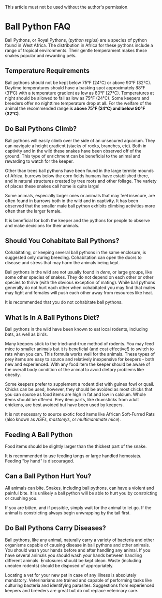 This article must not be used without the author's permission.

# Ball Python FAQ

Ball Pythons, or Royal Pythons, (_python regius_) are a species of python found in West Africa. The distribution in Africa for these pythons include a range of tropical environments. Their gentle temperament makes these snakes popular and rewarding pets.

## Temperature Requirements

Ball pythons should not be kept below 75°F (24°C) or above 90°F (32°C). Daytime temperatures should have a basking spot approximately 88°F (31°C) with a temperature gradient as low as 80°F (27°C). Temperatures at night should be allowed to fall as low as 75°F (24°C). Some keepers and breeders offer no nighttime temperature drop at all. For the welfare of the animal the recommended range is **above 75°F (24°C) and below 90°F (32°C)**.

## Do Ball Pythons Climb?

Ball pythons will easily climb over the side of an unsecured aquarium. They can navigate a height gradient (stacks of rocks, branches, etc). Both in captivity and in the wild these snakes have been observed off of the ground. This type of enrichment can be beneficial to the animal and rewarding to watch for the keeper.

Other than trees ball pythons have been found in the large termite mounds of Africa, burrows below the corn fields humans have established there, and in natural structures created by tree roots and other foliage. The variety of places these snakes call home is quite large!

Some animals, especially larger ones or animals that may feel insecure, are often found in burrows both in the wild and in captivity. It has been observed that the smaller male ball python exhibits climbing activities more often than the larger female.

It is beneficial for both the keeper and the pythons for people to observe and make decisions for their animals.

## Should You Cohabitate Ball Pythons?

Cohabitating, or keeping several ball pythons in the same enclosure, is suggested only during breeding. Cohabitation can open the doors to disease and stress that may harm the animals being kept.

Ball pythons in the wild are not usually found in _dens_, or large groups, like some other species of snakes. They do not depend on each other or other species to thrive (with the obvious exception of mating). While ball pythons generally do not hurt each other when cohabitated you may find that males may fight and females will push each other away from resources like heat.

It is recommended that you do not cohabitate ball pythons.


## What Is In A Ball Pythons Diet?

Ball pythons in the wild have been known to eat local rodents, including bats, as well as birds.

Many keepers stick to the tried-and-true method of rodents. You may feed mice to smaller animals but it is beneficial (and cost effective!) to switch to rats when you can. This formula works well for the animals. These types of prey items are easy to source and relatively inexpensive for keepers - both new and experienced. With any food item the keeper should be aware of the overall body condition of the animal to avoid dietary problems like obesity.

Some keepers prefer to supplement a rodent diet with guinea fowl or quail. Chicks can be used, however, they should be avoided as most chicks that you can source as food items are high in fat and low in calcium. Whole items should be offered. Prey item parts, like drumsticks from adult chickens, are best avoided but have been used by keepers.

It is not necessary to source exotic food items like African Soft-Furred Rats (also known as _ASFs_, _mastomys_, or _multimammate mice_).

## Feeding A Ball Python

Food items should be slightly larger than the thickest part of the snake.

It is recommended to use feeding tongs or large handled hemostats. Feeding "by hand" is discouraged.

## Can a Ball Python Hurt You?

All animals can bite. Snakes, including ball pythons, can have a violent and painful bite. It is unlikely a ball python will be able to hurt you by constricting or crushing you.

If you are bitten, and if possible, simply wait for the animal to let go. If the animal is constricting always begin unwrapping by the tail first.

## Do Ball Pythons Carry Diseases?

Ball pythons, like any animal, naturally carry a variety of bacteria and other organisms capable of causing disease in ball pythons and other animals. You should wash your hands before and after handling any animal. If you have several animals you should wash your hands between handling different animals. Enclosures should be kept clean. Waste (including uneaten rodents) should be disposed of appropriately.

Locating a vet for your new pet in case of any illness is absolutely mandatory. Veterinarians are trained and capable of performing tasks like culturing bacteria and identifying parasites. Suggestions from experienced keepers and breeders are great but do not replace veterinary care.